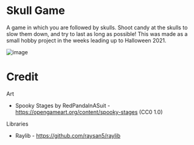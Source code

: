 # Skull Game

A game in which you are followed by skulls. Shoot candy at the skulls to slow them down, and try to last as long as possible! This was made as a small hobby project in the weeks leading up to Halloween 2021.

![image](https://user-images.githubusercontent.com/14290060/139536847-1652760c-0d53-4f5c-9607-ab22b09a7af4.png)

# Credit

Art
- Spooky Stages by RedPandaInASuit - https://opengameart.org/content/spooky-stages (CC0 1.0)

Libraries
- Raylib - https://github.com/raysan5/raylib
